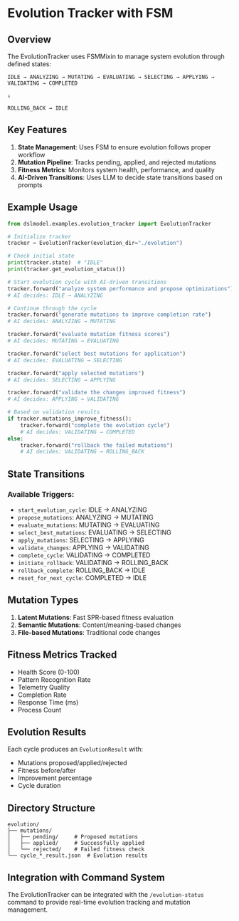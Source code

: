 # Evolution Tracker with FSM

## Overview
The EvolutionTracker uses FSMMixin to manage system evolution through defined states:

```
IDLE → ANALYZING → MUTATING → EVALUATING → SELECTING → APPLYING → VALIDATING → COMPLETED
                                                                         ↓
                                                                   ROLLING_BACK → IDLE
```

## Key Features

1. **State Management**: Uses FSM to ensure evolution follows proper workflow
2. **Mutation Pipeline**: Tracks pending, applied, and rejected mutations
3. **Fitness Metrics**: Monitors system health, performance, and quality
4. **AI-Driven Transitions**: Uses LLM to decide state transitions based on prompts

## Example Usage

```python
from dslmodel.examples.evolution_tracker import EvolutionTracker

# Initialize tracker
tracker = EvolutionTracker(evolution_dir="./evolution")

# Check initial state
print(tracker.state)  # "IDLE"
print(tracker.get_evolution_status())

# Start evolution cycle with AI-driven transitions
tracker.forward("analyze system performance and propose optimizations")
# AI decides: IDLE → ANALYZING

# Continue through the cycle
tracker.forward("generate mutations to improve completion rate")  
# AI decides: ANALYZING → MUTATING

tracker.forward("evaluate mutation fitness scores")
# AI decides: MUTATING → EVALUATING

tracker.forward("select best mutations for application")
# AI decides: EVALUATING → SELECTING

tracker.forward("apply selected mutations")
# AI decides: SELECTING → APPLYING

tracker.forward("validate the changes improved fitness")
# AI decides: APPLYING → VALIDATING

# Based on validation results
if tracker.mutations_improve_fitness():
    tracker.forward("complete the evolution cycle")
    # AI decides: VALIDATING → COMPLETED
else:
    tracker.forward("rollback the failed mutations")
    # AI decides: VALIDATING → ROLLING_BACK
```

## State Transitions

### Available Triggers:
- `start_evolution_cycle`: IDLE → ANALYZING
- `propose_mutations`: ANALYZING → MUTATING  
- `evaluate_mutations`: MUTATING → EVALUATING
- `select_best_mutations`: EVALUATING → SELECTING
- `apply_mutations`: SELECTING → APPLYING
- `validate_changes`: APPLYING → VALIDATING
- `complete_cycle`: VALIDATING → COMPLETED
- `initiate_rollback`: VALIDATING → ROLLING_BACK
- `rollback_complete`: ROLLING_BACK → IDLE
- `reset_for_next_cycle`: COMPLETED → IDLE

## Mutation Types

1. **Latent Mutations**: Fast SPR-based fitness evaluation
2. **Semantic Mutations**: Content/meaning-based changes
3. **File-based Mutations**: Traditional code changes

## Fitness Metrics Tracked

- Health Score (0-100)
- Pattern Recognition Rate 
- Telemetry Quality
- Completion Rate
- Response Time (ms)
- Process Count

## Evolution Results

Each cycle produces an `EvolutionResult` with:
- Mutations proposed/applied/rejected
- Fitness before/after
- Improvement percentage
- Cycle duration

## Directory Structure

```
evolution/
├── mutations/
│   ├── pending/     # Proposed mutations
│   ├── applied/     # Successfully applied
│   └── rejected/    # Failed fitness check
└── cycle_*_result.json  # Evolution results
```

## Integration with Command System

The EvolutionTracker can be integrated with the `/evolution-status` command to provide real-time evolution tracking and mutation management.